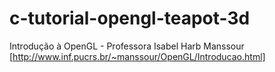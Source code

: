 # c-tutorial-opengl-teapot-3d
Introdução à OpenGL - Professora Isabel Harb Manssour [http://www.inf.pucrs.br/~manssour/OpenGL/Introducao.html]
